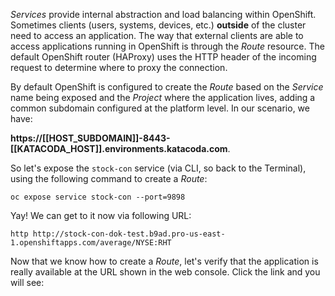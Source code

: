 _Services_ provide internal abstraction and load balancing within OpenShift. Sometimes clients (users, systems, devices, etc.) **outside** of the cluster need to access an application. The way that external clients are able to access applications running in OpenShift is through the _Route_ resource. The default OpenShift router (HAProxy) uses the HTTP header of the incoming
request to determine where to proxy the connection. 

By default OpenShift is configured to create the _Route_ based on the _Service_ name being exposed and the _Project_ where the application lives, adding a common subdomain configured at the platform level. In our scenario, we have:

**https://[[HOST_SUBDOMAIN]]-8443-[[KATACODA_HOST]].environments.katacoda.com**.

So let's expose the `stock-con` service (via CLI, so back to the Terminal), using the following command to create a _Route_:

`oc expose service stock-con --port=9898`

Yay! We can get to it now via following URL:

```
http http://stock-con-dok-test.b9ad.pro-us-east-1.openshiftapps.com/average/NYSE:RHT
```


Now that we know how to create a _Route_, let's verify that the  application is really available at the URL shown in the
web console. Click the link and you will see:
